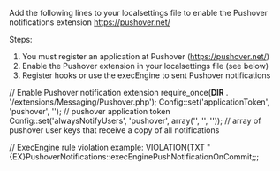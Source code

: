 Add the following lines to your localsettings file to enable the Pushover notifications extension
https://pushover.net/

Steps:
1) You must register an application at Pushover (https://pushover.net/)
2) Enable the Pushover extension in your localsettings file (see below)
3) Register hooks or use the execEngine to sent Pushover notifications

// Enable Pushover notification extension
require_once(__DIR__ . '/extensions/Messaging/Pushover.php');
    Config::set('applicationToken', 'pushover', '<token here>'); // pushover application token
    Config::set('alwaysNotifyUsers', 'pushover', array('<userkey>', '<userkey>', '<etc>')); // array of pushover user keys that receive a copy of all notifications

// ExecEngine rule violation example:
VIOLATION(TXT "{EX}PushoverNotifications::execEnginePushNotificationOnCommit;<userKeys>;<message>;<title>;<url>")
Note:
- Multiple <userKeys> must be seperated with _AND. This is atomatically done when using an ampersand expression to fill the userKeys.
- The message is sent as html content. You can use a limited set of html tags (see https://pushover.net/api)
- The title and url are optional